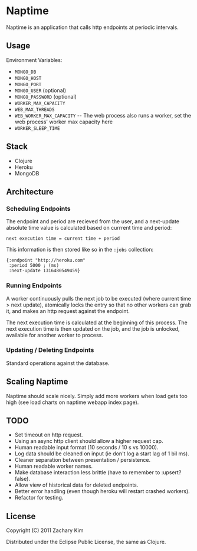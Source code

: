 # Naptime

Naptime is an application that calls http endpoints at periodic intervals.

## Usage

Environment Variables:

* `MONGO_DB`
* `MONGO_HOST`
* `MONGO_PORT`
* `MONGO_USER` (optional)
* `MONGO_PASSWORD` (optional)
* `WORKER_MAX_CAPACITY`
* `WEB_MAX_THREADS`
* `WEB_WORKER_MAX_CAPACITY` -- The web process also runs a worker, set
  the web process' worker max capacity here
* `WORKER_SLEEP_TIME`

## Stack

* Clojure
* Heroku
* MongoDB

## Architecture

### Scheduling Endpoints

The endpoint and period are recieved from the user, and a next-update absolute time value is calculated based on currrent time and period:

    next execution time = current time + period

This information is then stored like so in the `:jobs` collection:

    {:endpoint "http://heroku.com"
     :period 5000 ; (ms)
     :next-update 1316480549459}


### Running Endpoints

A worker continuously pulls the next job to be executed (where current
time > next update), atomically locks the entry so that no other
workers can grab it, and makes an http request against the endpoint.

The next execution time is calculated at the beginning of this
process.  The next execution time is then updated on the job, and the
job is unlocked, available for another worker to process.


### Updating / Deleting Endpoints

Standard operations against the database.


## Scaling Naptime

Naptime should scale nicely.  Simply add more workers when load gets
too high (see load charts on naptime webapp index page).


## TODO

* Set timeout on http request.
* Using an async http client should allow a higher request cap.
* Human readable input format (10 seconds / 10 s vs 10000).
* Log data should be cleaned on input (ie don't log a start lag of 1
  bil ms).
* Cleaner separation between presentation / persistence.
* Human readable worker names.
* Make database interaction less brittle (have to remember to :upsert?
  false).
* Allow view of historical data for deleted endpoints.
* Better error handling (even though heroku will restart crashed
  workers).
* Refactor for testing.


## License

Copyright (C) 2011 Zachary Kim

Distributed under the Eclipse Public License, the same as Clojure.
